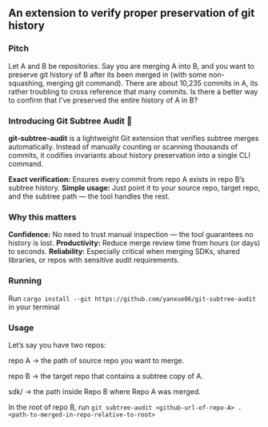 ## An extension to verify proper preservation of git history 

### Pitch

Let A and B be repositories. Say you are merging A into B, and you want to preserve git history of B after its been merged in (with some non-squashing, merging git command). There are about 10,235 commits in A, its rather troubling to cross reference that many commits. Is there a better way to confirm that I've preserved the entire history of A in B? 

### Introducing Git Subtree Audit 🌲

**git-subtree-audit** is a lightweight Git extension that verifies subtree merges automatically. Instead of manually counting or scanning thousands of commits, it codifies invariants about history preservation into a single CLI command.

**Exact verification:** Ensures every commit from repo A exists in repo B’s subtree history.
**Simple usage:** Just point it to your source repo, target repo, and the subtree path — the tool handles the rest.

### Why this matters

**Confidence:** No need to trust manual inspection — the tool guarantees no history is lost.
**Productivity:** Reduce merge review time from hours (or days) to seconds.
**Reliability:** Especially critical when merging SDKs, shared libraries, or repos with sensitive audit requirements.


### Running 

Run ```cargo install --git https://github.com/yanxue06/git-subtree-audit``` in your terminal 

### Usage

Let’s say you have two repos:

repo A → the path of source repo you want to merge.

repo B → the target repo that contains a subtree copy of A.

sdk/ → the path inside Repo B where Repo A was merged.

In the root of repo B, run ```git subtree-audit <github-url-of-repo-A> . <path-to-merged-in-repo-relative-to-root>```